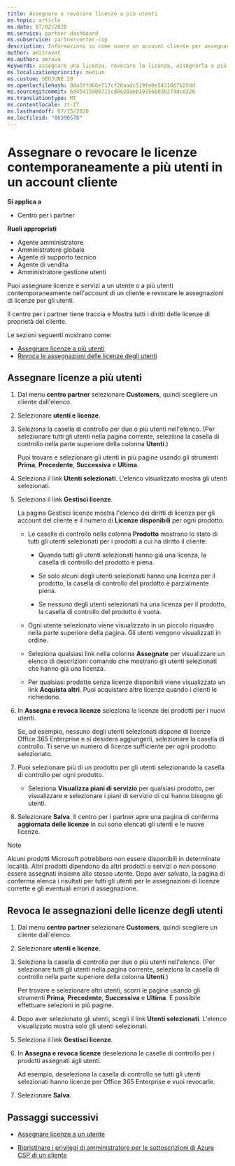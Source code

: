 ```yaml
---
title: Assegnare o revocare licenze a più utenti
ms.topic: article
ms.date: 07/02/2020
ms.service: partner-dashboard
ms.subservice: partnercenter-csp
description: Informazioni su come usare un account cliente per assegnare o revocare licenze e servizi a un utente o a più utenti contemporaneamente.
author: amitravat
ms.author: amrava
Keywords: assegnare una licenza, revocare la licenza, assegnarla a più utenti,
ms.localizationpriority: medium
ms.custom: SEOJUNE.20
ms.openlocfilehash: 8da5ffd66e717cf26aadc519fe0e5431067b25dd
ms.sourcegitcommit: 6d45415908711cd0e28aeb19756b036274dcd326
ms.translationtype: MT
ms.contentlocale: it-IT
ms.lasthandoff: 07/15/2020
ms.locfileid: "86390578"
---
```

# <a name="assign-or-revoke-licenses-at-the-same-time-to-multiple-users-in-a-customer-account"></a>Assegnare o revocare le licenze contemporaneamente a più utenti in un account cliente

**Si applica a**

- Centro per i partner

**Ruoli appropriati**

- Agente amministratore
- Amministratore globale
- Agente di supporto tecnico
- Agente di vendita
- Amministratore gestione utenti

Puoi assegnare licenze e servizi a un utente o a più utenti contemporaneamente nell'account di un cliente e revocare le assegnazioni di licenze per gli utenti.

Il centro per i partner tiene traccia e Mostra tutti i diritti delle licenze di proprietà del cliente.

Le sezioni seguenti mostrano come:
- [Assegnare licenze a più utenti](#assign-licenses-to-groups)
- [Revoca le assegnazioni delle licenze degli utenti](#revoking-licenses)

<a href="" id="assign-licenses-to-groups"></a>
## <a name="assign-licenses-to-multiple-users"></a>Assegnare licenze a più utenti

1. Dal menu **centro partner** selezionare **Customers**, quindi scegliere un cliente dall'elenco.

2. Selezionare **utenti e licenze**.

3. Seleziona la casella di controllo per due o più utenti nell'elenco. (Per selezionare tutti gli utenti nella pagina corrente, seleziona la casella di controllo nella parte superiore della colonna **Utenti**.)

    Puoi trovare e selezionare gli utenti in più pagine usando gli strumenti **Prima**, **Precedente**, **Successiva** e **Ultima**.

4. Seleziona il link **Utenti selezionati**. L'elenco visualizzato mostra gli utenti selezionati.

5. Seleziona il link **Gestisci licenze**.

    La pagina Gestisci licenze mostra l'elenco dei diritti di licenza per gli account del cliente e il numero di **Licenze disponibili** per ogni prodotto.

    - Le caselle di controllo nella colonna **Prodotto** mostrano lo stato di tutti gli utenti selezionati per i prodotti a cui ha diritto il cliente:

       - Quando tutti gli utenti selezionati hanno già una licenza, la casella di controllo del prodotto è piena.

       - Se solo alcuni degli utenti selezionati hanno una licenza per il prodotto, la casella di controllo del prodotto è parzialmente piena.

       - Se nessuno degli utenti selezionati ha una licenza per il prodotto, la casella di controllo del prodotto è vuota.

    - Ogni utente selezionato viene visualizzato in un piccolo riquadro nella parte superiore della pagina. Gli utenti vengono visualizzati in ordine.

    - Seleziona qualsiasi link nella colonna **Assegnate** per visualizzare un elenco di descrizioni comando che mostrano gli utenti selezionati che hanno già una licenza.

    - Per qualsiasi prodotto senza licenze disponibili viene visualizzato un link **Acquista altri**. Puoi acquistare altre licenze quando i clienti le richiedono.

6. In **Assegna e revoca licenze** seleziona le licenze dei prodotti per i nuovi utenti. 

   Se, ad esempio, nessuno degli utenti selezionati dispone di licenze Office 365 Enterprise e si desidera aggiungerli, selezionare la casella di controllo. Ti serve un numero di licenze sufficiente per ogni prodotto selezionato.

7. Puoi selezionare più di un prodotto per gli utenti selezionando la casella di controllo per ogni prodotto.
    -   Seleziona **Visualizza piani di servizio** per qualsiasi prodotto, per visualizzare e selezionare i piani di servizio di cui hanno bisogno gli utenti.

8. Selezionare **Salva**. Il centro per i partner apre una pagina di conferma **aggiornata delle licenze** in cui sono elencati gli utenti e le nuove licenze.

>[!NOTE]
>Alcuni prodotti Microsoft potrebbero non essere disponibili in determinate località. Altri prodotti dipendono da altri prodotti o servizi o non possono essere assegnati insieme allo stesso utente. Dopo aver salvato, la pagina di conferma elenca i risultati per tutti gli utenti per le assegnazioni di licenze corrette e gli eventuali errori d assegnazione.

<a href="" id="revoking-licenses"></a>
## <a name="revoke-users-license-assignments"></a>Revoca le assegnazioni delle licenze degli utenti

1. Dal menu **centro partner** selezionare **Customers**, quindi scegliere un cliente dall'elenco.

2. Selezionare **utenti e licenze**.

3. Seleziona la casella di controllo per due o più utenti nell'elenco. (Per selezionare tutti gli utenti nella pagina corrente, seleziona la casella di controllo nella parte superiore della colonna **Utenti**.)

    Per trovare e selezionare altri utenti, scorri le pagine usando gli strumenti **Prima**, **Precedente**, **Successiva** e **Ultima**. È possibile effettuare selezioni in più pagine.

4. Dopo aver selezionato gli utenti, scegli il link **Utenti selezionati**. L'elenco visualizzato mostra solo gli utenti selezionati.

5. Seleziona il link **Gestisci licenze**.

6. In **Assegna e revoca licenze** deseleziona le caselle di controllo per i prodotti assegnati agli utenti.

   Ad esempio, deseleziona la casella di controllo se tutti gli utenti selezionati hanno licenze per Office 365 Enterprise e vuoi revocarle.

7. Selezionare **Salva**.

## <a name="next-steps"></a>Passaggi successivi

- [Assegnare licenze a un utente](assign-licenses-to-users.md)

- [Ripristinare i privilegi di amministratore per le sottoscrizioni di Azure CSP di un cliente](revoke-reinstate-csp.md)